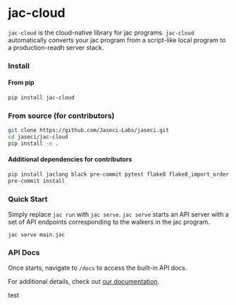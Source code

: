# jac-cloud
`jac-cloud` is the cloud-native library for jac programs. `jac-cloud` automatically converts your jac program from a script-like local program to a production-readh server stack.

### Install
#### From pip
```bash
pip install jac-cloud
```
### From source (for contributors)
```bash
git clone https://github.com/Jaseci-Labs/jaseci.git
cd jaseci/jac-cloud
pip install -e .
```
#### Additional dependencies for contributors
```bash
pip install jaclang black pre-commit pytest flake8 flake8_import_order flake8_docstrings flake8_comprehensions flake8_bugbear flake8_annotations pep8_naming flake8_simplify mypy pytest
pre-commit install
```

### Quick Start
Simply replace `jac run` with `jac serve`. `jac serve` starts an API server with a set of API endpoints corresponding to the walkers in the jac program.

`jac serve main.jac`

### API Docs
Once starts, navigate to `/docs` to access the built-in API docs.

For additional details, check out [our documentation](https://www.jac-lang.org/learn/guide/).

test